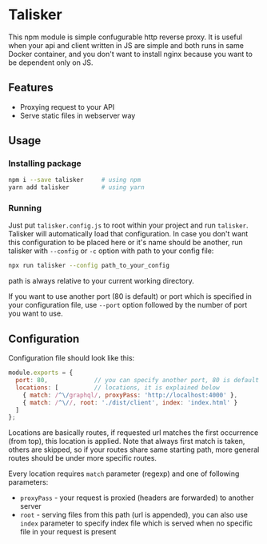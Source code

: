 # Talisker

This npm module is simple confugurable http reverse proxy. It is useful when your api and client written in JS are simple and both runs in same Docker container, and you don't want to install nginx because you want to be dependent only on JS.

## Features
- Proxying request to your API
- Serve static files in webserver way

## Usage
### Installing package
```sh
npm i --save talisker     # using npm
yarn add talisker         # using yarn
```

### Running 
Just put `talisker.config.js` to root within your project and run `talisker`. Talisker will automatically load that configuration. In case you don't want this configuration to be placed here or it's name should be another, run talisker with `--config` or `-c` option with path to your config file:
```sh
npx run talisker --config path_to_your_config
```
path is always relative to your current working directory.

If you want to use another port (80 is default) or port which is specified in your configuration file, use `--port` option followed by the number of port you want to use.

## Configuration
Configuration file should look like this:
```js
module.exports = {
  port: 80,             // you can specify another port, 80 is default
  locations: [          // locations, it is explained below
    { match: /^\/graphql/, proxyPass: 'http://localhost:4000' },
    { match: /^\//, root: './dist/client', index: 'index.html' }
  ]
};
```

Locations are basically routes, if requested url matches the first occurrence (from top), this location is applied. Note that always first match is taken, others are skipped, so if your routes share same starting path, more general routes should be under more specific routes.

Every location requires `match` parameter (regexp) and one of following parameters:
- `proxyPass` - your request is proxied (headers are forwarded) to another server
- `root` - serving files from this path (url is appended), you can also use `index` parameter to specify index file which is served when no specific file in your request is present
